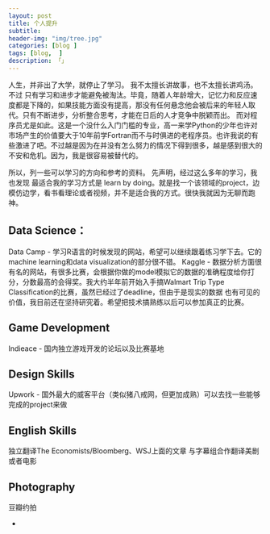 ```yaml
---  
layout: post  
title: 个人提升 
subtitle: 
header-img: "img/tree.jpg"
categories: [blog ]  
tags: [blog,  ]
description: 「」  
---  
```


人生，并非出了大学，就停止了学习。
我不太擅长讲故事，也不太擅长讲鸡汤。不过 只有学习和进步才能避免被淘汰。毕竟，随着人年龄增大，记忆力和反应速度都是下降的，如果技能方面没有提高，那没有任何悬念他会被后来的年轻人取代。只有不断进步，分析整合思考，才能在日后的人才竞争中脱颖而出。
而对程序员尤是如此。这是一个没什么入门门槛的专业，高一来学Python的少年也许对市场产生的价值要大于10年前学Fortran而不与时俱进的老程序员。也许我说的有些激进了吧。不过越是因为在并没有怎么努力的情况下得到很多，越是感到很大的不安和危机。因为，我是很容易被替代的。

所以，列一些可以学习的方向和参考的资料。
先声明，经过这么多年的学习，我也发现 最适合我的学习方式是 learn by doing。就是找一个该领域的project，边模仿边学，看书看理论或者视频，并不是适合我的方式。很快我就因为无聊而跑神。

## Data Science：
Data Camp - 学习R语言的时候发现的网站，希望可以继续跟着练习学下去。它的machine learning和data visualization的部分很不错。
Kaggle - 数据分析方面很有名的网站，有很多比赛，会根据你做的model模拟它的数据的准确程度给你打分，分数最高的会得奖。我大约半年前开始入手搞Walmart Trip Type Classification的比赛，虽然已经过了deadline，但由于是现实的数据 也有可见的价值，我目前还在坚持研究着。希望把技术搞熟练以后可以参加真正的比赛。

## Game Development
Indieace - 国内独立游戏开发的论坛以及比赛基地

## Design Skills
Upwork - 国外最大的威客平台（类似猪八戒网，但更加成熟）可以去找一些能够完成的project来做

## English Skills
独立翻译The Economists/Bloomberg、WSJ上面的文章
与字幕组合作翻译美剧或者电影

## Photography
豆瓣约拍



*